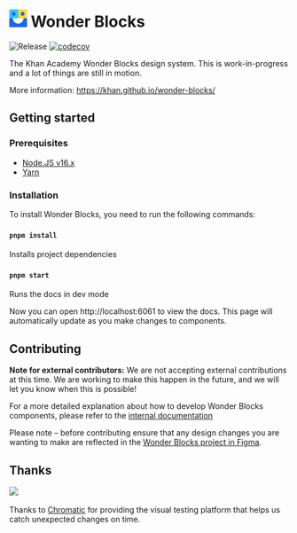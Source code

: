 # <img width="32" src="./static/logo.svg"> Wonder Blocks

![Release](https://github.com/Khan/wonder-blocks/actions/workflows/release.yml/badge.svg) [![codecov](https://codecov.io/gh/Khan/wonder-blocks/branch/main/graph/badge.svg)](https://codecov.io/gh/Khan/wonder-blocks)

The Khan Academy Wonder Blocks design system. This is work-in-progress and a lot
of things are still in motion.

More information: https://khan.github.io/wonder-blocks/

## Getting started

### Prerequisites

- [Node.JS v16.x](https://nodejs.org/download/release/v16.16.0/)
- [Yarn](https://yarnpkg.com/lang/en/docs/install/)

### Installation

To install Wonder Blocks, you need to run the following commands:

#### `pnpm install`

Installs project dependencies

#### `pnpm start`

Runs the docs in dev mode

Now you can open http://localhost:6061 to view the docs. This page will
automatically update as you make changes to components.

## Contributing

**Note for external contributors:** We are not accepting external contributions
at this time. We are working to make this happen in the future, and we will let
you know when this is possible!

For a more detailed explanation about how to develop Wonder Blocks components,
please refer to the [internal documentation](https://khanacademy.atlassian.net/wiki/spaces/FRONTEND/pages/100827261/Developing+wonder-blocks)

Please note – before contributing ensure that any design changes you are wanting
to make are reflected in the [Wonder Blocks project in
Figma](https://www.figma.com/file/VbVu3h2BpBhH80niq101MHHE/Wonder-Blocks).

## Thanks

<a href="https://www.chromaticqa.com/"><img src="https://cdn-images-1.medium.com/letterbox/147/36/50/50/1*oHHjTjInDOBxIuYHDY2gFA.png?source=logoAvatar-d7276495b101---37816ec27d7a" width="120"/></a>

Thanks to [Chromatic](https://www.chromaticqa.com/) for providing the visual testing platform that helps us catch unexpected changes on time.

